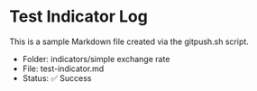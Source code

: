 # Test Indicator Log

This is a sample Markdown file created via the gitpush.sh script.

- Folder: indicators/simple exchange rate  
- File: test-indicator.md  
- Status: ✅ Success